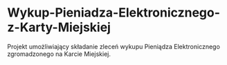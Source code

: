 # Wykup-Pieniadza-Elektronicznego-z-Karty-Miejskiej
Projekt umożliwiający składanie zleceń wykupu Pieniądza Elektronicznego zgromadzonego na Karcie Miejskiej.
